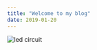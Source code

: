 ```yaml
---
title: "Welcome to my blog"
date: 2019-01-20
---
```

![led circuit](https://github.com/user-attachments/assets/5d93f66e-1041-4253-ab53-ff6bf0e7b089)

